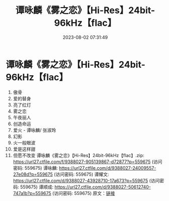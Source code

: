 ﻿---
title: 谭咏麟《雾之恋》【Hi-Res】24bit-96kHz【flac】
date: 2023-08-02 07:31:49
categories: APE、FLAC、MP3
tags: 华语中文
---
# 谭咏麟《雾之恋》【Hi-Res】24bit-96kHz【flac】

01. 傲骨
02. 爱的替身
03. 亮了红灯
04. 雾之恋
05. 午夜丽人
06. 创造命运
07. 爱火 - 谭咏麟/ 张淑玲
08. 幻影
09. 火一般眼波
10. 爱是这样甜
11. 但愿不改变
谭咏麟《雾之恋》【Hi-Res】24bit-96kHz【flac】.zip: https://url27.ctfile.com/f/9388027-905139867-d72877?p=559675
(访问密码: 559675)
谭咏麟: https://url27.ctfile.com/d/9388027-24009557-27e08d?p=559675
(访问密码: 559675)
谭耀文: https://url27.ctfile.com/d/9388027-43928710-17a673?p=559675
(访问密码: 559675)
谭顺成: https://url27.ctfile.com/d/9388027-50612740-747a1b?p=559675
(访问密码: 559675)
原文：[链接](https://blog.sina.com.cn/s/blog_1647c7e76010312xh.html)
